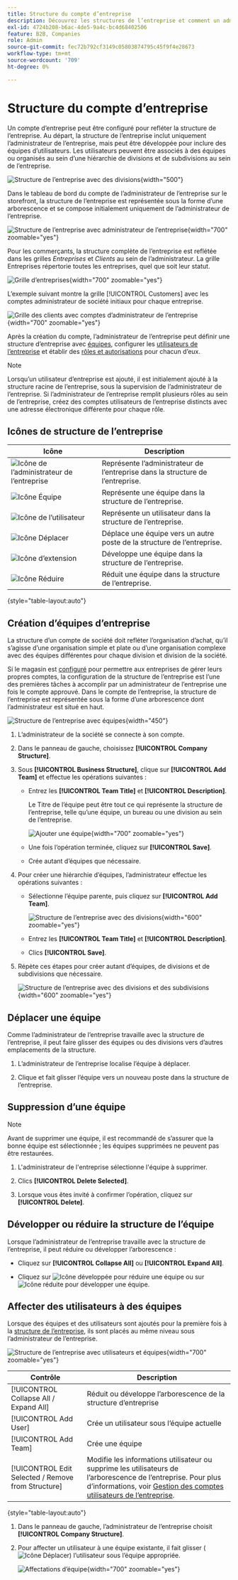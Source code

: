 ```yaml
---
title: Structure du compte d’entreprise
description: Découvrez les structures de l’entreprise et comment un administrateur de l’entreprise peut les définir pour prendre en charge leurs processus et stratégies d’entreprise.
exl-id: 4724b208-b6ac-4de5-9a4c-bc4d68402506
feature: B2B, Companies
role: Admin
source-git-commit: fec72b792cf3149c05803874795c45f9f4e28673
workflow-type: tm+mt
source-wordcount: '709'
ht-degree: 0%

---
```


# Structure du compte d’entreprise

Un compte d’entreprise peut être configuré pour refléter la structure de l’entreprise. Au départ, la structure de l’entreprise inclut uniquement l’administrateur de l’entreprise, mais peut être développée pour inclure des équipes d’utilisateurs. Les utilisateurs peuvent être associés à des équipes ou organisés au sein d’une hiérarchie de divisions et de subdivisions au sein de l’entreprise.

![Structure de l’entreprise avec des divisions](./assets/company-structure-diagram.svg){width="500"}

Dans le tableau de bord du compte de l’administrateur de l’entreprise sur le storefront, la structure de l’entreprise est représentée sous la forme d’une arborescence et se compose initialement uniquement de l’administrateur de l’entreprise.

![Structure de l’entreprise avec administrateur de l’entreprise](./assets/company-structure-tree-admin.png){width="700" zoomable="yes"}

Pour les commerçants, la structure complète de l’entreprise est reflétée dans les grilles _Entreprises_ et _Clients_ au sein de l’administrateur. La grille Entreprises répertorie toutes les entreprises, quel que soit leur statut.

![Grille d’entreprises](./assets/companies-grid.png){width="700" zoomable="yes"}

L’exemple suivant montre la grille [!UICONTROL Customers] avec les comptes administrateur de société initiaux pour chaque entreprise.

![Grille des clients avec comptes d’administrateur de l’entreprise](./assets/company-admin-user-account.png){width="700" zoomable="yes"}

Après la création du compte, l’administrateur de l’entreprise peut définir une structure d’entreprise avec [équipes](account-company-structure.md), configurer les [utilisateurs de l’entreprise](account-company-users.md) et établir des [rôles et autorisations](account-company-roles-permissions.md) pour chacun d’eux.

>[!NOTE]
>
>Lorsqu’un utilisateur d’entreprise est ajouté, il est initialement ajouté à la structure racine de l’entreprise, sous la supervision de l’administrateur de l’entreprise. Si l’administrateur de l’entreprise remplit plusieurs rôles au sein de l’entreprise, créez des comptes utilisateurs de l’entreprise distincts avec une adresse électronique différente pour chaque rôle.

## Icônes de structure de l’entreprise

| Icône | Description |
| ---- | ----------------- |
| ![Icône de l’administrateur de l’entreprise](./assets/company-icon-admin.png) | Représente l’administrateur de l’entreprise dans la structure de l’entreprise. |
| ![Icône Équipe](./assets/company-icon-team.png) | Représente une équipe dans la structure de l’entreprise. |
| ![Icône de l’utilisateur](./assets/company-icon-user.png) | Représente un utilisateur dans la structure de l’entreprise. |
| ![Icône Déplacer](./assets/company-icon-move.png) | Déplace une équipe vers un autre poste de la structure de l’entreprise. |
| ![Icône d’extension](./assets/company-icon-expand.png) | Développe une équipe dans la structure de l’entreprise. |
| ![Icône Réduire](./assets/company-icon-collapse.png) | Réduit une équipe dans la structure de l’entreprise. |

{style="table-layout:auto"}

## Création d’équipes d’entreprise

La structure d’un compte de société doit refléter l’organisation d’achat, qu’il s’agisse d’une organisation simple et plate ou d’une organisation complexe avec des équipes différentes pour chaque division et division de la société.

Si le magasin est [configuré](enable-basic-features.md) pour permettre aux entreprises de gérer leurs propres comptes, la configuration de la structure de l’entreprise est l’une des premières tâches à accomplir par un administrateur de l’entreprise une fois le compte approuvé. Dans le compte de l’entreprise, la structure de l’entreprise est représentée sous la forme d’une arborescence dont l’administrateur est situé en haut.

![Structure de l’entreprise avec équipes](./assets/company-structure-teams-diagram.svg){width="450"}

1. L’administrateur de la société se connecte à son compte.

1. Dans le panneau de gauche, choisissez **[!UICONTROL Company Structure]**.

1. Sous **[!UICONTROL Business Structure]**, clique sur **[!UICONTROL Add Team]** et effectue les opérations suivantes :

   - Entrez les **[!UICONTROL Team Title]** et **[!UICONTROL Description]**.

     Le Titre de l’équipe peut être tout ce qui représente la structure de l’entreprise, telle qu’une équipe, un bureau ou une division au sein de l’entreprise.

     ![Ajouter une équipe](./assets/company-structure-add-team.png){width="700" zoomable="yes"}

   - Une fois l’opération terminée, cliquez sur **[!UICONTROL Save]**.

   - Crée autant d’équipes que nécessaire.

1. Pour créer une hiérarchie d’équipes, l’administrateur effectue les opérations suivantes :

   - Sélectionne l’équipe parente, puis cliquez sur **[!UICONTROL Add Team]**.

     ![Structure de l’entreprise avec des divisions](./assets/company-structure-northwest-division.png){width="600" zoomable="yes"}

   - Entrez les **[!UICONTROL Team Title]** et **[!UICONTROL Description]**.

   - Clics **[!UICONTROL Save]**.

1. Répète ces étapes pour créer autant d’équipes, de divisions et de subdivisions que nécessaire.

   ![Structure de l’entreprise avec des divisions et des subdivisions](./assets/company-structure-divisions.png){width="600" zoomable="yes"}

## Déplacer une équipe

Comme l’administrateur de l’entreprise travaille avec la structure de l’entreprise, il peut faire glisser des équipes ou des divisions vers d’autres emplacements de la structure.

1. L’administrateur de l’entreprise localise l’équipe à déplacer.

1. Clique et fait glisser l’équipe vers un nouveau poste dans la structure de l’entreprise.

## Suppression d’une équipe

>[!NOTE]
>
>Avant de supprimer une équipe, il est recommandé de s’assurer que la bonne équipe est sélectionnée ; les équipes supprimées ne peuvent pas être restaurées.

1. L&#39;administrateur de l&#39;entreprise sélectionne l&#39;équipe à supprimer.

1. Clics **[!UICONTROL Delete Selected]**.

1. Lorsque vous êtes invité à confirmer l’opération, cliquez sur **[!UICONTROL Delete]**.

## Développer ou réduire la structure de l’équipe

Lorsque l’administrateur de l’entreprise travaille avec la structure de l’entreprise, il peut réduire ou développer l’arborescence :

- Cliquez sur **[!UICONTROL Collapse All]** ou **[!UICONTROL Expand All]**.

- Cliquez sur ![Icône développée](../assets/icon-display-collapse.png) pour réduire une équipe ou sur ![Icône réduite](../assets/icon-display-expand.png) pour développer une équipe.

## Affecter des utilisateurs à des équipes

Lorsque des équipes et des utilisateurs sont ajoutés pour la première fois à la [structure de l’entreprise](account-company-structure.md), ils sont placés au même niveau sous l’administrateur de l’entreprise.

![Structure de l’entreprise avec utilisateurs et équipes](./assets/company-users-added.png){width="700" zoomable="yes"}

| Contrôle | Description |
|--- |--- |
| [!UICONTROL Collapse All / Expand All] | Réduit ou développe l’arborescence de la structure d’entreprise |
| [!UICONTROL Add User] | Crée un utilisateur sous l’équipe actuelle |
| [!UICONTROL Add Team] | Crée une équipe |
| [!UICONTROL Edit Selected / Remove from Structure] | Modifie les informations utilisateur ou supprime les utilisateurs de l’arborescence de l’entreprise. Pour plus d’informations, voir [Gestion des comptes utilisateurs de l’entreprise](account-company-users.md). |

{style="table-layout:auto"}

1. Dans le panneau de gauche, l’administrateur de l’entreprise choisit **[!UICONTROL Company Structure]**.

1. Pour affecter un utilisateur à une équipe existante, il fait glisser (![Icône Déplacer](../assets/icon-move.png)) l’utilisateur sous l’équipe appropriée.

   ![Affectations d’équipe](./assets/company-structure-teams-users-assigned.png){width="700" zoomable="yes"}

